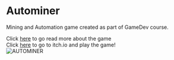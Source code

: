 # Autominer
Mining and Automation game created as part of GameDev course.

Click [here](https://github.com/Matan-Daniel-gamedev/Autominer/blob/main/game.md) to go read more about the game  
Click [here](autominer) to go to itch.io and play the game!  
![AUTOMINER](https://user-images.githubusercontent.com/7474985/226748833-d5a7149f-17ee-453a-8714-00c726497d42.png)
